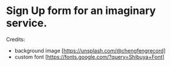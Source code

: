 # Sign Up form for an imaginary service.

Credits:
- background image [https://unsplash.com/@chengfengrecord]
- custom font [https://fonts.google.com/?query=Shibuya+Font]